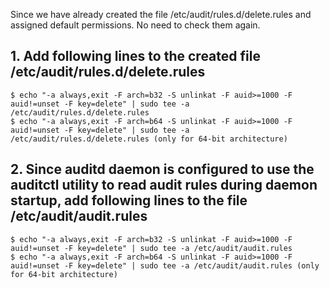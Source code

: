 Since we have already created the file /etc/audit/rules.d/delete.rules and assigned default permissions. No need to check them again.

## 1. Add following lines to the created file /etc/audit/rules.d/delete.rules
    $ echo "-a always,exit -F arch=b32 -S unlinkat -F auid>=1000 -F auid!=unset -F key=delete" | sudo tee -a /etc/audit/rules.d/delete.rules
    $ echo "-a always,exit -F arch=b64 -S unlinkat -F auid>=1000 -F auid!=unset -F key=delete" | sudo tee -a /etc/audit/rules.d/delete.rules (only for 64-bit architecture)

## 2. Since auditd daemon is configured to use the auditctl utility to read audit rules during daemon startup, add following lines to the file /etc/audit/audit.rules
    $ echo "-a always,exit -F arch=b32 -S unlinkat -F auid>=1000 -F auid!=unset -F key=delete" | sudo tee -a /etc/audit/audit.rules
    $ echo "-a always,exit -F arch=b64 -S unlinkat -F auid>=1000 -F auid!=unset -F key=delete" | sudo tee -a /etc/audit/audit.rules (only for 64-bit architecture)
